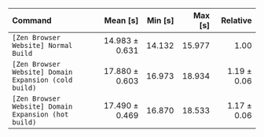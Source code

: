 | Command                                               |       Mean [s] | Min [s] | Max [s] |    Relative |
| :---------------------------------------------------- | -------------: | ------: | ------: | ----------: |
| `[Zen Browser Website] Normal Build`                  | 14.983 ± 0.631 |  14.132 |  15.977 |        1.00 |
| `[Zen Browser Website] Domain Expansion (cold build)` | 17.880 ± 0.603 |  16.973 |  18.934 | 1.19 ± 0.06 |
| `[Zen Browser Website] Domain Expansion (hot build)`  | 17.490 ± 0.469 |  16.870 |  18.533 | 1.17 ± 0.06 |
